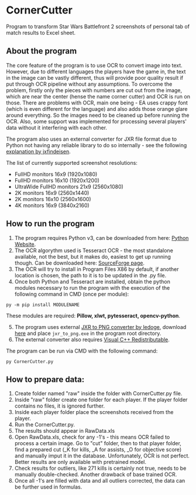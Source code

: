 # CornerCutter
Program to transform Star Wars Battlefront 2 screenshots of personal tab of match results to Excel sheet.

## About the program
The core feature of the program is to use OCR to convert image into text. However, due to different languages the players have the game in, the text in the image can be vastly different, thus will provide poor quality result if put through OCR pipeline without any assumptions. To overcome the problem, firstly only the pieces with numbers are cut out from the image, which are near the center (hense the name corner cutter) and OCR is run on those.
There are problems with OCR, main one being - EA uses crappy font (which is even different for the language) and also adds those orange glare around everything. So the images need to be cleaned up before running the OCR.
Also, some support was implemented for processing several players' data without it interfering with each other.

The program also uses an external converter for JXR file format due to Python not having any reliable library to do so internally - see the following [explanation by jxfindeisen](https://github.com/jkfindeisen/python-mix?tab=readme-ov-file#jpeg-xr-file-reading).

The list of currently supported screenshot resolutions:
* FullHD monitors 16x9 (1920x1080)
* FullHD monitors 16x10 (1920x1200)
* UltraWide FullHD monitors 21x9 (2560x1080)
* 2K monitors 16x9 (2560x1440)
* 2K monitors 16x10 (2560x1600)
* 4K monitors 16x9 (3840x2160)

## How to run the program
1. The program requires Python v3, can be downloaded from here: [Python Website](https://www.python.org/downloads/windows/).
2. The OCR algorythm used is Tesseract OCR - the most standalone available, not the best, but it makes do, easiest to get up running though. Can be downloaded here: [SourceForge page](https://sourceforge.net/projects/tesseract-ocr.mirror/).
3. The OCR will try to install in Program Files X86 by default, if another location is chosen, the path to it is to be updated in the .py file.
4. Once both Python and Tesseract are installed, obtain the python modules necessary to run the program with the execution of the following command in CMD (once per module):
```
py -m pip install MODULENAME
```
These modules are required: **Pillow, xlwt, pytesseract, opencv-python**.

5. The program uses external [JXR to PNG converter by ledoge](https://github.com/ledoge/jxr_to_png), download [here](https://github.com/ledoge/jxr_to_png/releases/download/v1.1/release.zip) and place `jxr_to_png.exe` in the program root directory.
6. The external converter also requires [Visual C++ Redistributable](https://aka.ms/vs/17/release/vc_redist.x64.exe).

The program can be run via CMD with the following command:
```
py CornerCutter.py
```

## How to prepare data:
1. Create folder named "raw" inside the folder with CornerCutter.py file.
2. Inside "raw" folder create one folder for each player. If the player folder contains no files, it is ignored further.
3. Inside each player folder place the screenshots received from the player.
4. Run the CornerCutter.py.
5. The results should appear in RawData.xls
6. Open RawData.xls, check for any -1's - this means OCR failed to process a certain image. Go to "cut" folder, then to that player folder, find a prepared cut (_K for kills, _A for assists, _O for objective score) and manually imput it in the database. Unfortunately, OCR is not perfect. Better results are only available with pretrained model.
7. Check results for outliers, like 271 kills is certainly not true, needs to be manually double-checked. Another drawback of base trained OCR.
8. Once all -1's are filled with data and all outliers corrected, the data can be further used in formulas.
